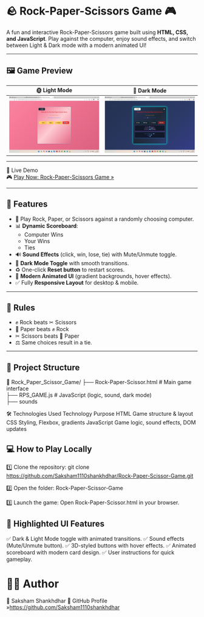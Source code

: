 # 🪨 Rock-Paper-Scissors Game 🎮  
A fun and interactive Rock-Paper-Scissors game built using **HTML, CSS, and JavaScript**. Play against the computer, enjoy sound effects, and switch between Light & Dark mode with a modern animated UI!

---

## 🖼️ Game Preview  

| 🌞 Light Mode | 🌙 Dark Mode |
|--------------|--------------|
| ![Light Mode UI](./LiteUI.png) | ![Dark Mode UI](./DarkUI.png) |

---

🔗 Live Demo  
🎮 [Play Now: Rock-Paper-Scissors Game »](https://saksham1110shankhdhar.github.io/Rock-Paper-Scissor-Game/)



---

## 🚀 Features  
- 🎲 Play Rock, Paper, or Scissors against a randomly choosing computer.  
- 📊 **Dynamic Scoreboard**:  
  - Computer Wins  
  - Your Wins  
  - Ties  
- 🔊 **Sound Effects** (click, win, lose, tie) with Mute/Unmute toggle.  
- 🌙 **Dark Mode Toggle** with smooth transitions.  
- ♻️ One-click **Reset button** to restart scores.  
- 🎨 **Modern Animated UI** (gradient backgrounds, hover effects).  
- ✅ Fully **Responsive Layout** for desktop & mobile.

---

## 🧪 Rules  
- ✊ Rock beats ✂ Scissors  
- 📄 Paper beats ✊ Rock  
- ✂ Scissors beats 📄 Paper  
- ⚖️ Same choices result in a tie.

---

## 📁 Project Structure  

📂 Rock_Paper_Scissor_Game/
├── Rock-Paper-Scissor.html    # Main game interface  
├── RPS_GAME.js                # JavaScript (logic, sound, dark mode)  
├── sounds  

🛠️ Technologies Used
Technology	Purpose
HTML	Game structure & layout
CSS	Styling, Flexbox, gradients
JavaScript	Game logic, sound effects, DOM updates

## 💻 How to Play Locally

1️⃣ Clone the repository:
git clone https://github.com/Saksham1110shankhdhar/Rock-Paper-Scissor-Game.git

2️⃣ Open the folder:
Rock-Paper-Scissor-Game

3️⃣ Launch the game:
Open Rock-Paper-Scissor.html in your browser.

## 📌 Highlighted UI Features

✅ Dark & Light Mode toggle with animated transitions.
✅ Sound effects (Mute/Unmute button).
✅ 3D-styled buttons with hover effects.
✅ Animated scoreboard with modern card design.
✅ User instructions for quick gameplay.

# 🙋‍♂️ Author
 👤 Saksham Shankhdhar
🔗 GitHub Profile »https://github.com/Saksham1110shankhdhar

